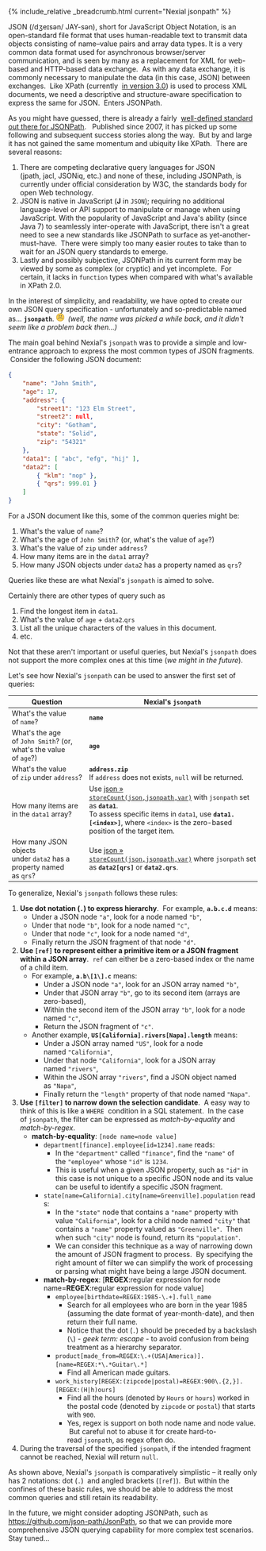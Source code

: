 {% include_relative _breadcrumb.html current="Nexial jsonpath" %}

JSON (/dʒeɪsən/ JAY-sən), short for JavaScript Object Notation, is an open-standard file format that uses 
human-readable text to transmit data objects consisting of name–value pairs and array data types. It is a very 
common data format used for asynchronous browser/server communication, and is seen by many as a replacement for XML 
for web-based and HTTP-based data exchange.  As with any data exchange, it is commonly necessary to manipulate the 
data (in this case, JSON) between exchanges.  Like XPath (currently 
<a href="https://www.w3.org/TR/xpath-30/" class="external-link" target="_nexial_external">in version 3.0</a>) is used to process XML documents, 
we need a descriptive and structure-aware specification to express the same for JSON.  Enters JSONPath.

As you might have guessed, there is already a fairly 
<a href="http://goessner.net/articles/JsonPath/" class="external-link" target="_nexial_external">well-defined standard out there for JSONPath</a>.  
Published since 2007, it has picked up some following and subsequent success stories along the way.  But by and large 
it has not gained the same momentum and ubiquity like XPath.  There are several reasons:
1. There are competing declarative query languages for JSON (jpath, jacl, JSONiq, etc.) and none of these, 
   including JSONPath, is currently under official consideration by W3C, the standards body for open Web technology.
2. JSON is native in JavaScript (**J** in `JSON`); requiring no additional language-level or API support to 
   manipulate or manage when using JavaScript. With the popularity of JavaScript and Java's ability (since Java 7) 
   to seamlessly inter-operate with JavaScript, there isn't a great need to see a new standards like JSONPath to 
   surface as yet-another-must-have.  There were simply too many easier routes to take than to wait for an JSON 
   query standards to emerge.
3. Lastly and possibly subjective, JSONPath in its current form may be viewed by some as complex (or cryptic) and 
   yet incomplete.  For certain, it lacks in `function` types when compared with what's available in XPath 2.0.

In the interest of simplicity, and readability, we have opted to create our own JSON query specification - 
unfortunately and so-predictable named as... **`jsonpath`**. ![sad](../image/sad.png) 
_(well, the name was picked a while back, and it didn't seem like a problem back then...)_

The main goal behind Nexial's `jsonpath` was to provide a simple and low-entrance approach to express the most 
common types of JSON fragments.  Consider the following JSON document:

```json
{
    "name": "John Smith",
    "age": 17,
    "address": {
        "street1": "123 Elm Street",
        "street2": null,
        "city": "Gotham",
        "state": "Solid",
        "zip": "54321"
    },
    "data1": [ "abc", "efg", "hij" ],
    "data2": [
        { "klm": "nop" },
        { "qrs": 999.01 }
    ]
}
```

For a JSON document like this, some of the common queries might be:
1. What's the value of `name`?
2. What's the age of `John Smith`? (or, what's the value of `age`?)
3. What's the value of `zip` under `address`?
4. How many items are in the `data1` array?
5. How many JSON objects under `data2` has a property named as `qrs`?

Queries like these are what Nexial's `jsonpath` is aimed to solve.

Certainly there are other types of query such as 
1. Find the longest item in `data1`.
2. What's the value of `age` + `data2`.`qrs`
3. List all the unique characters of the values in this document.
4. etc.

Not that these aren't important or useful queries, but Nexial's `jsonpath` does not support the more complex 
ones at this time (_we might in the future_).

Let's see how Nexial's `jsonpath` can be used to answer the first set of queries:

| Question                                                           | Nexial's `jsonpath` |
|--------------------------------------------------------------------|---------------------|
| What's the value of `name`?                                        | **`name`**          |
| What's the age of `John Smith`? (or, what's the value of `age`?)   | **`age`**           |
| What's the value of `zip` under `address`?                         | **`address.zip`**<br/>If `address` does not exists, `null` will be returned.|
| How many items are in the `data1` array?                           | Use [json &raquo; `storeCount(json,jsonpath,var)`](../commands/json/storeCount(json,jsonpath,var)) with `jsonpath` set as **`data1`**. <br/>To assess specific items in `data1`, use **`data1.[<index>]`**, where `<index>` is the zero-based position of the target item.|
| How many JSON objects under `data2` has a property named as `qrs`? | Use [json &raquo; `storeCount(json,jsonpath,var)`](../commands/json/storeCount(json,jsonpath,var)) where `jsonpath` set as **`data2[qrs]`** or **`data2.qrs`**.|


To generalize, Nexial's `jsonpath` follows these rules:
1. **Use dot notation (`.`) to express hierarchy**.  For example, **`a.b.c.d`** means:
   - Under a JSON node `"a"`, look for a node named `"b"`,
   - Under that node `"b"`, look for a node named `"c"`,
   - Under that node `"c"`, look for a node named `"d"`,
   - Finally return the JSON fragment of that node `"d"`. 
2. **Use `[ref]` to represent either a primitive item or a JSON fragment within a JSON array**.  `ref` can either be 
   a zero-based index or the name of a child item.
   - For example, **`a.b\[1\].c`** means:
     - Under a JSON node `"a"`, look for an JSON array named `"b"`,
     - Under that JSON array `"b"`, go to its second item (arrays are zero-based),
     - Within the second item of the JSON array `"b"`, look for a node named `"c"`,
     - Return the JSON fragment of `"c"`.
   - Another example, **`US[California].rivers[Napa].length`** means:
     - Under a JSON array named `"US"`, look for a node named `"California"`,
     - Under that node `"California"`, look for a JSON array named `"rivers"`,
     - Within the JSON array `"rivers"`, find a JSON object named as `"Napa"`,
     - Finally return the `"length"` property of that node named `"Napa"`.
3. **Use `[filter]` to narrow down the selection candidate**.  A easy way to think of this is like a `WHERE` 
   condition in a SQL statement.  In the case of `jsonpath`, the filter can be expressed as _match-by-equality_ and 
   _match-by-regex_. 
   - **match-by-equality**: `[node name=node value]`
     - `department[finance].employee[id=1234].name` reads:
       - In the `"department"` called `"finance"`, find the `"name"` of the `"employee"` whose `"id"` is `1234`.
       - This is useful when a given JSON property, such as `"id"` in this case is not unique to a specific JSON node and its value can be useful to identify a specific JSON fragment. 
     - `state[name=California].city[name=Greenville].population` reads:
       - In the `"state"` node that contains a `"name"` property with value `"California"`, look for a child node named `"city"` that contains a `"name"` property valued as `"Greenville"`.  Then when such `"city"` node is found, return its `"population"`.
       - We can consider this technique as a way of narrowing down the amount of JSON fragment to process.  By specifying the right amount of filter we can simplify the work of processing or parsing what might have being a large JSON document.
     - **match-by-regex**: [**REGEX**:regular expression for node name=**REGEX**:regular expression for node value]
       - `employee[birthdate=REGEX:1985-\.+].full_name`
         - Search for all employees who are born in the year 1985 (assuming the date format of year-month-date), and then return their full name.
         - Notice that the dot (`.`) should be preceded by a backslash (`\`) - _geek term: escape_ \- to avoid confusion from being treatment as a hierarchy separator.
       - `product[made_from=REGEX:\.+(USA|America)].[name=REGEX:*\.*Guitar\.*]`
         - Find all American made guitars.
       - `work_history[REGEX:(zipcode|postal)=REGEX:900\.{2,}].[REGEX:(H|h)ours]` 
         - Find all the hours (denoted by `Hours` or `hours`) worked in the postal code (denoted by `zipcode` or `postal`) that starts with `900`.
         - Yes, regex is support on both node name and node value.  But careful not to abuse it for create hard-to-read `jsonpath`, as regex often do.
4. During the traversal of the specified `jsonpath`, if the intended fragment cannot be reached, Nexial will 
   return `null`.

As shown above, Nexial's `jsonpath` is comparatively simplistic – it really only has 2 notations: dot (`.`)  and 
angled brackets (`[ref]`).  But within the confines of these basic rules, we should be able to address the most 
common queries and still retain its readability. 

In the future, we might consider adopting JSONPath, such as 
<a href="https://github.com/json-path/JsonPath" class="external-link" target="_nexial_external">https://github.com/json-path/JsonPath</a>, so 
that we can provide more comprehensive JSON querying capability for more complex test scenarios. Stay tuned...

